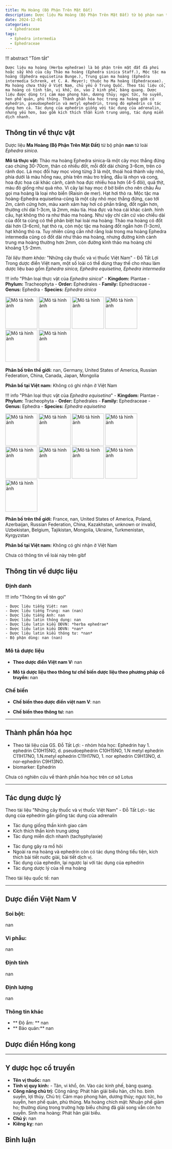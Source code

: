 ```yaml
---
title: Ma Hoàng (Bộ Phận Trên Mặt Đất)
description: Dược liệu Ma Hoàng (Bộ Phận Trên Mặt Đất) từ bộ phận nan từ loài *Ephedra sinica*
date: 2024-12-01
categories:
  - Ephedraceae
tags:
  - Ephedra intermedia
  - Ephedraceae
---
```

!!! abstract "Tóm tắt"

    Dược liệu ma hoàng (Herba ephedrae) là bộ phận trên mặt đất đã phơi hoặc sấy khô của cây Thảo ma hoàng (Ephedra sinica Staff.), Mộc tặc ma hoàng (Ephedra equisetina Bunge.), Trung gian ma hoàng (Ephedra intermedia Schrenk, et C. A. Meyer); thuộc họ Ma hoàng (Ephedraceae). Ma hoàng chưa thấy ở Việt Nam, chủ yếu ở Trung Quốc. Theo tài liệu cổ, ma hoàng có tính tân, vị khổ, ôn, vào 2 kinh phế, bàng quang. Dược liệu được dùng trị cảm mạo phong hàn, dương thủy; ngực tức, ho suyễn, hen phế quản, phù thũng. Thành phần hóa học trong ma hoàng gồm có ephedrin, pseudoephedrin và metyl ephedrin, trong đó ephedrin có tác dụng hơn cả. Tác dụng của ephedrin giống với tác dụng của adrenalin, nhưng yếu hơn, bao gồm kích thích thần kinh trung ương, tác dụng miễn dịch nhanh.

## Thông tin về thực vật


Dược liệu **Ma Hoàng (Bộ Phận Trên Mặt Đất)** từ bộ phận **nan** từ loài *Ephedra sinica*.

**Mô tả thực vật:** Thảo ma hoàng Ephedra sinica-là một cây mọc thẳng đứng cao chừng 30-70cm, thân có nhiều đốt, mỗi đốt dài chừng 3-6cm, trên có rãnh dọc. Lá mọc đối hay mọc vòng từng 3 lá một, thoái hoá thành vảy nhỏ, phía dưới lá màu hồng nau, phía trên màu tro trắng, đầu lá nhọn và cong, hoa đực hoa cái khác cành, cành hoa đực nhiều hoa hơn (4-5 đôi), quả thịt, màu đỏ giống như quả nho. Vì cây lại hay mọc ở bờ biển cho nên châu  Âu gọi ma hoàng là loại nho biển (Raisin de mer). Hạt hơi thò ra.
Mộc tặc ma hoàng-Ephedra equisetina-cũng là một cây nhỏ mọc thẳng đứng, cao tới 2m, cành cứng hơn, màu xanh xám hay hơi có phần trắng, đốt ngắn hơn, thường chỉ dài 1-3cm, lá 2mm, màu tía. Hoa đực và hoa cái khác cành. hình cầu, hạt không thò ra như thảo ma hoàng.
Như vậy chỉ căn cứ vào chiều dài của đốt ta cũng có thể phân biệt hai loài ma hoàng: Thảo ma hoàng có đốt dài hơn (3-6cm), hạt thò ra, còn mộc tặc ma hoàng đốt ngắn hơn (1-3cm), hạt không thò ra.
Tuy nhiên cũng cần nhớ rằng loài trong ma hoàng Ephedra intermedia cũng có đốt dài như thảo ma hoàng, nhưng đường kính cành trung ma hoàng thường hơn 2mm, còn đường kính thảo ma hoàng chỉ khoảng 1,5-2mm.

*Tài liệu tham khảo:* "Những cây thuốc và vị thuốc Việt Nam" - Đỗ Tất Lợi 
Trong dược điển Việt nam, một số loài có thể dùng thay thế cho nhau làm dược liệu bao gồm *Ephedra sinica, Ephedra equisetina, Ephedra intermedia*

!!! info "Phân loại thực vật của *Ephedra sinica*"
    - **Kingdom:** Plantae
    - **Phylum:** Tracheophyta
    - **Order:** Ephedrales
    - **Family:** Ephedraceae
    - **Genus:** Ephedra
    - **Species:** *Ephedra sinica*

<img src="https://inaturalist-open-data.s3.amazonaws.com/photos/407679947/original.jpg" alt="Mô tả hình ảnh" width="100" height="100">
<img src="https://inaturalist-open-data.s3.amazonaws.com/photos/407679916/original.jpg" alt="Mô tả hình ảnh" width="100" height="100">
<img src="https://inaturalist-open-data.s3.amazonaws.com/photos/414526631/original.jpg" alt="Mô tả hình ảnh" width="100" height="100">
<img src="https://inaturalist-open-data.s3.amazonaws.com/photos/424756970/original.jpg" alt="Mô tả hình ảnh" width="100" height="100">
<img src="https://inaturalist-open-data.s3.amazonaws.com/photos/432537275/original.jpeg" alt="Mô tả hình ảnh" width="100" height="100">
<img src="https://inaturalist-open-data.s3.amazonaws.com/photos/272415490/original.jpg" alt="Mô tả hình ảnh" width="100" height="100">

**Phân bố trên thế giới:** nan, Germany, United States of America, Russian Federation, China, Canada, Japan, Mongolia

**Phân bố tại Việt nam:** Không có ghi nhận ở Việt Nam



!!! info "Phân loại thực vật của *Ephedra equisetina*"
    - **Kingdom:** Plantae
    - **Phylum:** Tracheophyta
    - **Order:** Ephedrales
    - **Family:** Ephedraceae
    - **Genus:** Ephedra
    - **Species:** *Ephedra equisetina*

<img src="https://inaturalist-open-data.s3.amazonaws.com/photos/361033867/original.jpg" alt="Mô tả hình ảnh" width="100" height="100">
<img src="https://inaturalist-open-data.s3.amazonaws.com/photos/361033881/original.jpg" alt="Mô tả hình ảnh" width="100" height="100">
<img src="https://inaturalist-open-data.s3.amazonaws.com/photos/362884821/original.jpg" alt="Mô tả hình ảnh" width="100" height="100">
<img src="https://inaturalist-open-data.s3.amazonaws.com/photos/362884823/original.jpg" alt="Mô tả hình ảnh" width="100" height="100">
<img src="https://inaturalist-open-data.s3.amazonaws.com/photos/391436096/original.jpeg" alt="Mô tả hình ảnh" width="100" height="100">
<img src="https://inaturalist-open-data.s3.amazonaws.com/photos/376612614/original.jpg" alt="Mô tả hình ảnh" width="100" height="100">
<img src="https://inaturalist-open-data.s3.amazonaws.com/photos/376612643/original.jpg" alt="Mô tả hình ảnh" width="100" height="100">
<img src="https://inaturalist-open-data.s3.amazonaws.com/photos/376612541/original.jpg" alt="Mô tả hình ảnh" width="100" height="100">
<img src="https://inaturalist-open-data.s3.amazonaws.com/photos/385452449/original.jpeg" alt="Mô tả hình ảnh" width="100" height="100">

**Phân bố trên thế giới:** France, nan, United States of America, Poland, Azerbaijan, Russian Federation, China, Kazakhstan, unknown or invalid, Uzbekistan, Belgium, Tajikistan, Mongolia, Ukraine, Turkmenistan, Kyrgyzstan

**Phân bố tại Việt nam:** Không có ghi nhận ở Việt Nam

 
Chưa có thông tin về loài này trên gibf


## Thông tin về dược liệu 

### Định danh

!!! info "Thông tin về tên gọi"

    - Dược liệu tiếng Việt: nan
    - Dược liệu tiếng Trung: nan (nan)
    - Dược liệu tiếng Anh: nan
    - Dược liệu latin thông dụng: nan
    - Dược liệu latin kiểu DĐVN: *herba ephedrae*
    - Dược liệu latin kiểu DĐVN: *nan*
    - Dược liệu latin kiểu thông tư: *nan*
    - Bộ phận dùng: nan (nan)

### Mô tả dược liệu 

- **Theo dược điển Việt nam V:** nan

- **Mô tả dược liệu theo thông tư chế biến dược liệu theo phương pháp cổ truyền:** nan

### Chế biến 

- **Chế biến theo dược điển việt nam V**: nan

- **Chế biến theo thông tư:** nan

--- 

## Thành phần hóa học

- Theo tài liệu của GS. Đỗ Tất Lợi:  - nhóm hóa học: Ephedrin hay 1. ephedrin C10H15NO, d. pseudoephedrin C10H15NO, 1.N metyl ephedrin C11H17NO, 1.N.metyl ephedrin C11H17NO, 1. nor ephedrin C9H13NO, d. nor-ephedrin C9H13NO.
- biomarker: Ephedrin
    
Chưa có nghiên cứu về thành phần hóa học trên cơ sở Lotus

---

## Tác dụng dược lý

Theo tài liệu "Những cây thuốc và vị thuốc Việt Nam" - Đỗ Tất Lợi:- tác dụng của ephedrin gần giống tác dụng của adrenalin
+ Tác dụng giống thần kinh giao cảm
+ Kích thích thần kinh trung ương
+ Tác dụng miễn dịch nhanh (tachyphylaxie)
- Tác dụng gây ra mồ hôi
- Ngoài ra ma hoàng và ephedrin còn có tác dụng thông tiểu tiện, kích thích bài tiết nước giải, bài tiết dịch vị.
- Tác dụng của ephedin, lại ngược lại với tác dụng của ephedrin
- Tác dụng dược lý của rễ ma hoàng

Theo tài liệu quốc tế: nan

---

## Dược điển Việt Nam V

### Soi bột:

nan

<!-- Hình ảnh soi bột sẽ được tự động chèn vào đây sau -->

### Vi phẫu:

nan

<!-- Hình ảnh vi phẫu sẽ được tự động chèn vào đây sau -->

### Định tính

nan

### Định lượng

nan

### Thông tin khác 

- ** Độ ẩm: ** nan
- ** Bảo quản:** nan

## Dược điển Hồng kong

<!-- PDF sẽ được tự động chèn vào đây sau -->


---

## Y dược học cổ truyền

- **Tên vị thuốc:** nan
- **Tính vị quy kinh:** - Tân, vi khổ, ôn. Vào các kinh phế, bàng quang.
- **Công năng chủ trị:** Công năng: Phát hãn giải biểu hàn, chỉ ho. bình suyễn, lợi thủy.
Chủ  trị: Cảm mạo phong hàn, dương thủy; ngực tức, ho suyễn, hen phế quản, phù thũng.
Ma hoàng chích mật: Nhuận phế giảm ho; thường dùng trong trường hợp biểu chứng đã giải song vẫn còn ho suyễn.
Sinh ma hoàng: Phát hãn giải biểu.
- **Chú ý:** nan
- **Kiêng kỵ:** nan



## Bình luận

<div id="giscus-container"></div>
<script src="https://giscus.app/client.js"
        data-repo="hoangson0787/CSDL-duoc-lieu"
        data-repo-id="R_kgDONbMRNA"
        data-category="Duoc lieu"
        data-category-id="DIC_kwDONbMRNM4ClklR"
        data-mapping="pathname"
        data-strict="0"
        data-reactions-enabled="1"
        data-emit-metadata="1"
        data-input-position="bottom"
        data-theme="light"
        data-lang="en"
        crossorigin="anonymous"
        async>
</script>

